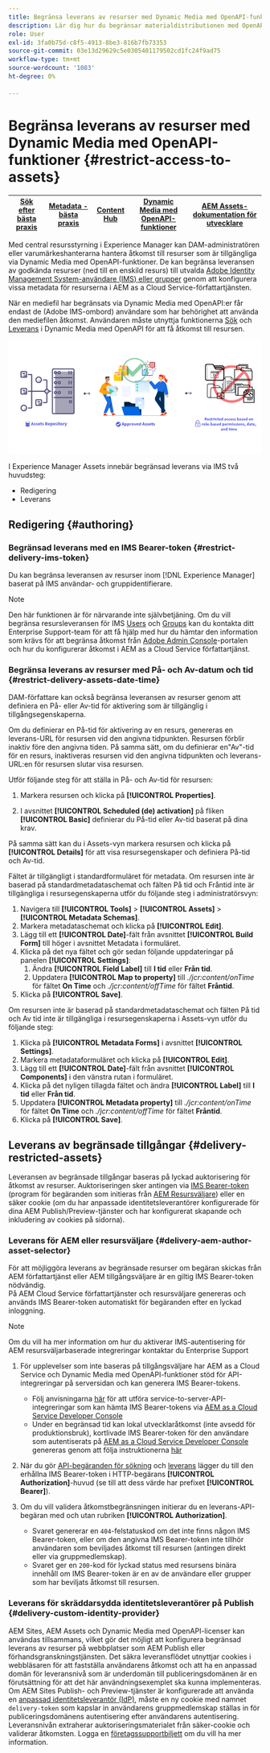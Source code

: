 ```yaml
---
title: Begränsa leverans av resurser med Dynamic Media med OpenAPI-funktioner
description: Lär dig hur du begränsar materialdistributionen med OpenAPI-funktioner.
role: User
exl-id: 3fa0b75d-c8f5-4913-8be3-816b7fb73353
source-git-commit: 03e13d29629c5e0305401179502cd1fc24f9ad75
workflow-type: tm+mt
source-wordcount: '1083'
ht-degree: 0%

---
```


# Begränsa leverans av resurser med Dynamic Media med OpenAPI-funktioner {#restrict-access-to-assets}

| [Sök efter bästa praxis](/help/assets/search-best-practices.md) | [Metadata - bästa praxis](/help/assets/metadata-best-practices.md) | [Content Hub](/help/assets/product-overview.md) | [Dynamic Media med OpenAPI-funktioner](/help/assets/dynamic-media-open-apis-overview.md) | [AEM Assets-dokumentation för utvecklare](https://developer.adobe.com/experience-cloud/experience-manager-apis/) |
| ------------- | --------------------------- |---------|----|-----|

Med central resursstyrning i Experience Manager kan DAM-administratören eller varumärkeshanterarna hantera åtkomst till resurser som är tillgängliga via Dynamic Media med OpenAPI-funktioner. De kan begränsa leveransen av godkända resurser (ned till en enskild resurs) till utvalda [Adobe Identity Management System-användare (IMS) eller grupper](https://helpx.adobe.com/in/enterprise/using/users.html#user-mgt-strategy) genom att konfigurera vissa metadata för resurserna i AEM as a Cloud Service-författartjänsten.

När en mediefil har begränsats via Dynamic Media med OpenAPI:er får endast de (Adobe IMS-ombord) användare som har behörighet att använda den mediefilen åtkomst. Användaren måste utnyttja funktionerna [Sök](search-assets-api.md) och [Leverans](deliver-assets-apis.md) i Dynamic Media med OpenAPI för att få åtkomst till resursen.

![Begränsad åtkomst till resurser](/help/assets/assets/restricted-access.png)

I Experience Manager Assets innebär begränsad leverans via IMS två huvudsteg:

* Redigering
* Leverans

## Redigering {#authoring}

### Begränsad leverans med en IMS Bearer-token {#restrict-delivery-ims-token}

Du kan begränsa leveransen av resurser inom [!DNL Experience Manager] baserat på IMS användar- och gruppidentifierare.

>[!NOTE]
>
> Den här funktionen är för närvarande inte självbetjäning. Om du vill begränsa resursleveransen för IMS [Users](https://helpx.adobe.com/in/enterprise/using/manage-directory-users.html) och [Groups](https://helpx.adobe.com/in/enterprise/using/user-groups.html) kan du kontakta ditt Enterprise Support-team för att få hjälp med hur du hämtar den information som krävs för att begränsa åtkomst från [Adobe Admin Console](https://adminconsole.adobe.com/)-portalen och hur du konfigurerar åtkomst i AEM as a Cloud Service författartjänst.

### Begränsa leverans av resurser med På- och Av-datum och tid {#restrict-delivery-assets-date-time}

DAM-författare kan också begränsa leveransen av resurser genom att definiera en På- eller Av-tid för aktivering som är tillgänglig i tillgångsegenskaperna.

Om du definierar en På-tid för aktivering av en resurs, genereras en leverans-URL för resursen vid den angivna tidpunkten. Resursen förblir inaktiv före den angivna tiden. På samma sätt, om du definierar en&quot;Av&quot;-tid för en resurs, inaktiveras resursen vid den angivna tidpunkten och leverans-URL:en för resursen slutar visa resursen.

Utför följande steg för att ställa in På- och Av-tid för resursen:

1. Markera resursen och klicka på **[!UICONTROL Properties]**.

1. I avsnittet **[!UICONTROL Scheduled (de) activation]** på fliken **[!UICONTROL Basic]** definierar du På-tid eller Av-tid baserat på dina krav.

På samma sätt kan du i Assets-vyn markera resursen och klicka på **[!UICONTROL Details]** för att visa resursegenskaper och definiera På-tid och Av-tid.

Fältet är tillgängligt i standardformuläret för metadata. Om resursen inte är baserad på standardmetadataschemat och fälten På tid och Fråntid inte är tillgängliga i resursegenskaperna utför du följande steg i administratörsvyn:

1. Navigera till **[!UICONTROL Tools]** > **[!UICONTROL Assets]** > **[!UICONTROL Metadata Schemas]**.
1. Markera metadataschemat och klicka på **[!UICONTROL Edit]**.
1. Lägg till ett **[!UICONTROL Date]**-fält från avsnittet **[!UICONTROL Build Form]** till höger i avsnittet Metadata i formuläret.
1. Klicka på det nya fältet och gör sedan följande uppdateringar på panelen **[!UICONTROL Settings]**:
   1. Ändra **[!UICONTROL Field Label]** till **I tid** eller **Från tid**.
   1. Uppdatera **[!UICONTROL Map to property]** till _./jcr:content/onTime_ för fältet **On Time** och _./jcr:content/offTime_ för fältet **Fråntid**.
1. Klicka på **[!UICONTROL Save]**.

Om resursen inte är baserad på standardmetadataschemat och fälten På tid och Av tid inte är tillgängliga i resursegenskaperna i Assets-vyn utför du följande steg:

1. Klicka på **[!UICONTROL Metadata Forms]** i avsnittet **[!UICONTROL Settings]**.
1. Markera metadataformuläret och klicka på **[!UICONTROL Edit]**.
1. Lägg till ett **[!UICONTROL Date]**-fält från avsnittet **[!UICONTROL Components]** i den vänstra rutan i formuläret.
1. Klicka på det nyligen tillagda fältet och ändra **[!UICONTROL Label]** till **I tid** eller **Från tid**.
1. Uppdatera **[!UICONTROL Metadata property]** till _./jcr:content/onTime_ för fältet **On Time** och _./jcr:content/offTime_ för fältet **Fråntid**.
1. Klicka på **[!UICONTROL Save]**.



## Leverans av begränsade tillgångar {#delivery-restricted-assets}

Leveransen av begränsade tillgångar baseras på lyckad auktorisering för åtkomst av resurser. Auktoriseringen sker antingen via [IMS Bearer-token](https://developer.adobe.com/developer-console/docs/guides/authentication/UserAuthentication/IMS/) (program för begäranden som initieras från [AEM Resursväljare](https://experienceleague.adobe.com/en/docs/experience-manager-cloud-service/content/assets/manage/asset-selector/overview-asset-selector)) eller en säker cookie (om du har anpassade identitetsleverantörer konfigurerade för dina AEM Publish/Preview-tjänster och har konfigurerat skapande och inkludering av cookies på sidorna).

### Leverans för AEM eller resursväljare {#delivery-aem-author-asset-selector}

För att möjliggöra leverans av begränsade resurser om begäran skickas från AEM författartjänst eller AEM tillgångsväljare är en giltig IMS Bearer-token nödvändig.\
På AEM Cloud Service författartjänster och resursväljare genereras och används IMS Bearer-token automatiskt för begäranden efter en lyckad inloggning.

>[!NOTE]
>
>Om du vill ha mer information om hur du aktiverar IMS-autentisering för AEM resursväljarbaserade integreringar kontaktar du Enterprise Support

1. För upplevelser som inte baseras på tillgångsväljare har AEM as a Cloud Service och Dynamic Media med OpenAPI-funktioner stöd för API-integreringar på serversidan och kan generera IMS Bearer-tokens.
   * Följ anvisningarna [här](https://experienceleague.adobe.com/en/docs/experience-manager-cloud-service/content/implementing/developing/generating-access-tokens-for-server-side-apis#the-server-to-server-flow) för att utföra service-to-server-API-integreringar som kan hämta IMS Bearer-tokens via [AEM as a Cloud Service Developer Console](https://experienceleague.adobe.com/en/docs/experience-manager-cloud-service/content/implementing/developing/development-guidelines#crxde-lite-and-developer-console)
   * Under en begränsad tid kan lokal utvecklaråtkomst (inte avsedd för produktionsbruk), kortlivade IMS Bearer-token för den användare som autentiserats på [AEM as a Cloud Service Developer Console](https://experienceleague.adobe.com/en/docs/experience-manager-cloud-service/content/implementing/developing/development-guidelines#crxde-lite-and-developer-console) genereras genom att följa instruktionerna [här](https://experienceleague.adobe.com/en/docs/experience-manager-cloud-service/content/implementing/developing/generating-access-tokens-for-server-side-apis#developer-flow)

1. När du gör [API-begäranden för sökning](search-assets-api.md) och [leverans](deliver-assets-apis.md) lägger du till den erhållna IMS Bearer-token i HTTP-begärans **[!UICONTROL Authorization]**-huvud (se till att dess värde har prefixet **[!UICONTROL Bearer]**).

1. Om du vill validera åtkomstbegränsningen initierar du en leverans-API-begäran med och utan rubriken **[!UICONTROL Authorization]**.
   * Svaret genererar en `404`-felstatuskod om det inte finns någon IMS Bearer-token, eller om den angivna IMS Bearer-token inte tillhör användaren som beviljades åtkomst till resursen (antingen direkt eller via gruppmedlemskap).
   * Svaret ger en `200`-kod för lyckad status med resursens binära innehåll om IMS Bearer-token är en av de användare eller grupper som har beviljats åtkomst till resursen.

### Leverans för skräddarsydda identitetsleverantörer på Publish {#delivery-custom-identity-provider}

AEM Sites, AEM Assets och Dynamic Media med OpenAPI-licenser kan användas tillsammans, vilket gör det möjligt att konfigurera begränsad leverans av resurser på webbplatser som AEM Publish eller förhandsgranskningstjänsten. Det säkra leveransflödet utnyttjar cookies i webbläsaren för att fastställa användarens åtkomst och att ha en anpassad domän för leveransnivå som är underdomän till publiceringsdomänen är en förutsättning för att det här användningsexemplet ska kunna implementeras. Om AEM Sites Publish- och Preview-tjänster är konfigurerade att använda en [anpassad identitetsleverantör (IdP)](https://experienceleague.adobe.com/en/docs/experience-manager-learn/cloud-service/authentication/saml-2-0), måste en ny cookie med namnet `delivery-token` som kapslar in användarens gruppmedlemskap ställas in för publiceringsdomänens autentisering efter användarens autentisering. Leveransnivån extraherar auktoriseringsmaterialet från säker-cookie och validerar åtkomsten. Logga en [företagssupportbiljett](/help/assets/dynamic-media-open-apis-overview.md#how-to-enable-the-dynamic-media-with-openapi-capabilities) om du vill ha mer information.
